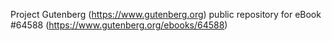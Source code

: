 Project Gutenberg (https://www.gutenberg.org) public repository for
eBook #64588 (https://www.gutenberg.org/ebooks/64588)
